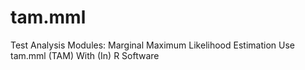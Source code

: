 # tam.mml
Test Analysis Modules: Marginal Maximum Likelihood Estimation Use tam.mml (TAM) With (In) R Software

